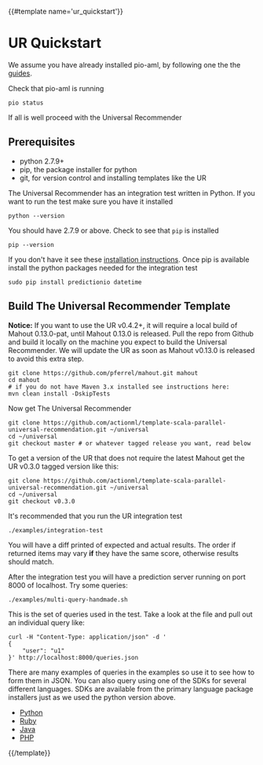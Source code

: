 {{#template name='ur_quickstart'}}
# UR Quickstart

We assume you have already installed pio-aml, by following one the the [guides](/docs/install). 

Check that pio-aml is running

    pio status
    
If all is well proceed with the Universal Recommender

## Prerequisites

 - python 2.7.9+
 - pip, the package installer for python
 - git, for version control and installing templates like the UR

The Universal Recommender has an integration test written in Python. If you want to run the test make sure you have it installed

    python --version

You should have 2.7.9 or above. Check to see that `pip` is installed 

    pip --version

If you don't have it see these [installation instructions](http://pip.readthedocs.io/en/latest/installing/#install-pip). Once pip is available install the python packages needed for the integration test  

    sudo pip install predictionio datetime
    
## Build The Universal Recommender Template

**Notice:** If you want to use the UR v0.4.2+, it will require a local build of Mahout 0.13.0-pat, until Mahout 0.13.0 is released.  Pull the repo from Github and build it locally on the machine you expect to build the Universal Recommender. We will update the UR as soon as Mahout v0.13.0 is released to avoid this extra step. 

    git clone https://github.com/pferrel/mahout.git mahout
    cd mahout
    # if you do not have Maven 3.x installed see instructions here: 
    mvn clean install -DskipTests

Now get The Universal Recommender

    git clone https://github.com/actionml/template-scala-parallel-universal-recommendation.git ~/universal
    cd ~/universal
    git checkout master # or whatever tagged release you want, read below
    
To get a version of the UR that does not require the latest Mahout get the UR v0.3.0 tagged version like this:

    git clone https://github.com/actionml/template-scala-parallel-universal-recommendation.git ~/universal
    cd ~/universal
    git checkout v0.3.0

It's recommended that you run the UR integration test

    ./examples/integration-test
    
You will have a diff printed of expected and actual results. The order if returned items may vary **if** they have the same score, otherwise results should match.

After the integration test you will have a prediction server running on port 8000 of localhost. Try some queries:

    ./examples/multi-query-handmade.sh

This is the set of queries used in the test. Take a look at the file and pull out an individual query like:

    curl -H "Content-Type: application/json" -d '
    {
        "user": "u1"
    }' http://localhost:8000/queries.json

There are many examples of queries in the examples so use it to see how to form them in JSON. You can also query using one of the SDKs for several different languages. SDKs are available from the primary language package installers just as we used the python version above.

 - [Python](https://github.com/actionml/PredictionIO-Python-SDK)
 - [Ruby](https://github.com/PredictionIO/PredictionIO-Ruby-SDK)
 - [Java](https://github.com/PredictionIO/PredictionIO-Java-SDK)
 - [PHP](https://github.com/PredictionIO/PredictionIO-PHP-SDK)

{{/template}}
